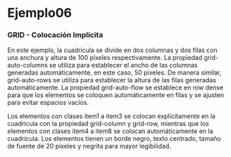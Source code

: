 # Ejemplo06 

### GRID - Colocación Implicita

En este ejemplo, la cuadrícula se divide en dos columnas y dos filas con una 
anchura y altura de 100 píxeles respectivamente. La propiedad grid-auto-columns 
se utiliza para establecer el ancho de las columnas generadas automáticamente, 
en este caso, 50 píxeles. De manera similar, grid-auto-rows se utiliza para establecer
la altura de las filas generadas automáticamente. La propiedad grid-auto-flow 
se establece en row dense para que los elementos se coloquen automáticamente en 
filas y se ajusten para evitar espacios vacíos.

Los elementos con clases item1 a item3 se colocan explícitamente en la cuadrícula
con la propiedad grid-column y grid-row, mientras que los elementos con clases 
item4 a item8 se colocan automáticamente en la cuadrícula. Los elementos tienen 
un borde negro, texto centrado, tamaño de fuente de 20 píxeles y negrita para 
mayor legibilidad.